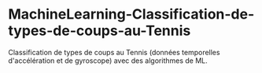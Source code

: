 # MachineLearning-Classification-de-types-de-coups-au-Tennis
Classification de types de coups au Tennis (données temporelles d'accélération et de gyroscope) avec des algorithmes de ML.
